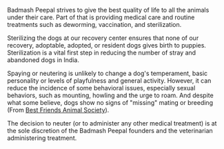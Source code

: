 Badmash Peepal strives to give the best quality of life to all the animals under their care. Part of that is providing medical care and routine treatments such as deworming, vaccination, and sterilization.

Sterilizing the dogs at our recovery center ensures that none of our recovery, adoptable, adopted, or resident dogs gives birth to puppies. Sterilization is a vital first step in reducing the number of stray and abandoned dogs in India.

Spaying or neutering is unlikely to change a dog's temperament, basic personality or levels of playfulness and general activity. However, it can reduce the incidence of some behavioral issues, especially sexual behaviors, such as mounting, howling and the urge to roam. And despite what some believe, dogs show no signs of "missing" mating or breeding (From [Best Friends Animal Society](http://bestfriends.org/our-work/spay-and-neuter-education)).

The decision to neuter (or to administer any other medical treatment) is at the sole discretion of the Badmash Peepal founders and the veterinarian administering treatment.
